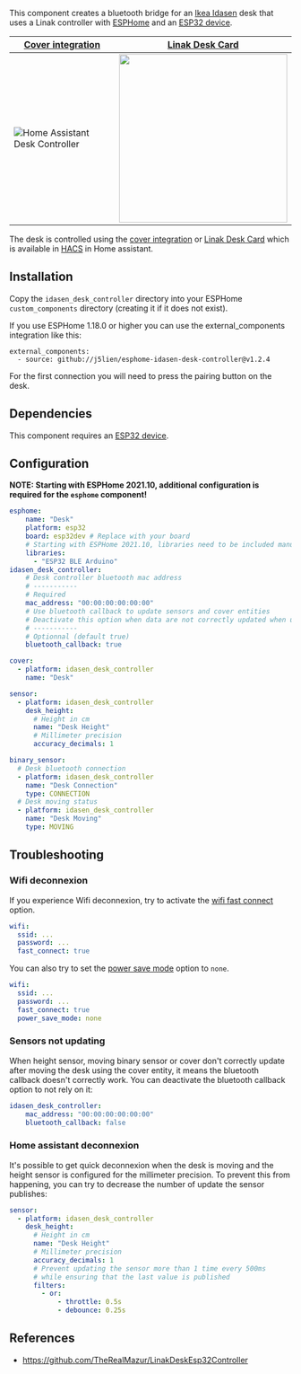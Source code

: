 This component creates a bluetooth bridge for an [Ikea Idasen](https://www.ikea.com/gb/en/p/idasen-desk-sit-stand-brown-dark-grey-s19280958/) desk that uses a Linak controller with [ESPHome](https://esphome.io) and an [ESP32 device](https://esphome.io/devices/esp32.html).

| [Cover integration](https://www.home-assistant.io/integrations/cover/) | [Linak Desk Card](https://github.com/IhorSyerkov/linak-desk-card)                                                              |
| ---------------------------------------------------------------------- | ------------------------------------------------------------------------------------------------------------------------------ |
| ![Home Assistant Desk Controller](ha-desk-controller.png)              | <img src="https://user-images.githubusercontent.com/9998984/107797805-a3a6c800-6d5b-11eb-863a-56ae0343995c.png" width="300" /> |

The desk is controlled using the [cover integration](https://www.home-assistant.io/integrations/cover/) or [Linak Desk Card](https://github.com/IhorSyerkov/linak-desk-card) which is available in [HACS](https://hacs.xyz) in Home assistant.

## Installation

Copy the `idasen_desk_controller` directory into your ESPHome `custom_components` directory (creating it if it does not exist).

If you use ESPHome 1.18.0 or higher you can use the external_components integration like this:
```
external_components:
  - source: github://j5lien/esphome-idasen-desk-controller@v1.2.4
```

For the first connection you will need to press the pairing button on the desk.

## Dependencies

This component requires an [ESP32 device](https://esphome.io/devices/esp32.html).

## Configuration
**NOTE: Starting with ESPHome 2021.10, additional configuration is required for the `esphome` component!**

```yaml
esphome:
    name: "Desk"
    platform: esp32
    board: esp32dev # Replace with your board
    # Starting with ESPHome 2021.10, libraries need to be included manually
    libraries:
      - "ESP32 BLE Arduino" 
idasen_desk_controller:
    # Desk controller bluetooth mac address
    # -----------
    # Required
    mac_address: "00:00:00:00:00:00"
    # Use bluetooth callback to update sensors and cover entities
    # Deactivate this option when data are not correctly updated when using the cover entity
    # -----------
    # Optionnal (default true)
    bluetooth_callback: true

cover:
  - platform: idasen_desk_controller
    name: "Desk"

sensor:
  - platform: idasen_desk_controller
    desk_height:
      # Height in cm
      name: "Desk Height"
      # Millimeter precision
      accuracy_decimals: 1

binary_sensor:
  # Desk bluetooth connection
  - platform: idasen_desk_controller
    name: "Desk Connection"
    type: CONNECTION
  # Desk moving status
  - platform: idasen_desk_controller
    name: "Desk Moving"
    type: MOVING
```

## Troubleshooting

### Wifi deconnexion

If you experience Wifi deconnexion, try to activate the [wifi fast connect](https://esphome.io/components/wifi.html) option.
```yaml
wifi:
  ssid: ...
  password: ...
  fast_connect: true
```

You can also try to set the [power save mode](https://esphome.io/components/wifi.html?highlight=wifi#power-save-mode) option to `none`.
```yaml
wifi:
  ssid: ...
  password: ...
  fast_connect: true
  power_save_mode: none
```

### Sensors not updating

When height sensor, moving binary sensor or cover don't correctly update after moving the desk using the cover entity, it means the bluetooth callback doesn't correctly work.
You can deactivate the bluetooth callback option to not rely on it:

```yaml
idasen_desk_controller:
    mac_address: "00:00:00:00:00:00"
    bluetooth_callback: false
```

### Home assistant deconnexion

It's possible to get quick deconnexion when the desk is moving and the height sensor is configured for the millimeter precision. To prevent this from happening, you can try to decrease the number of update the sensor publishes:

```yaml
sensor:
  - platform: idasen_desk_controller
    desk_height:
      # Height in cm
      name: "Desk Height"
      # Millimeter precision
      accuracy_decimals: 1
      # Prevent updating the sensor more than 1 time every 500ms
      # while ensuring that the last value is published
      filters:
        - or:
            - throttle: 0.5s
            - debounce: 0.25s
```

## References

* https://github.com/TheRealMazur/LinakDeskEsp32Controller
